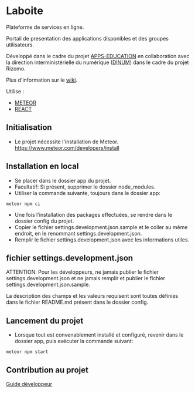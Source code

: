 # Laboite

Plateforme de services en ligne.

Portail de presentation des applications disponibles et des groupes utilisateurs.

Développé dans le cadre du projet [APPS-EDUCATION](https://apps.education.fr/) en collaboration avec la direction interministérielle du numérique ([DINUM](https://www.numerique.gouv.fr/dinum/)) dans le cadre du projet Rizomo.

Plus d'information sur le [ wiki](https://gitlab.mim-libre.fr/alphabet/laboite/-/wikis/home).

Utilise :

- [METEOR](https://www.meteor.com)
- [REACT](https://fr.reactjs.org/)

## Initialisation

- Le projet nécessite l'installation de Meteor.
  https://www.meteor.com/developers/install

## Installation en local

- Se placer dans le dossier app du projet.
- Facultatif: Si présent, supprimer le dossier node_modules.
- Utiliser la commande suivante, toujours dans le dossier app:

`meteor npm ci`

- Une fois l'installation des packages effectuées, se rendre dans le dossier config du projet.
- Copier le fichier settings.development.json.sample et le coller au même endroit, en le renommant settings.development.json.
- Remplir le fichier settings.development.json avec les informations utiles.

## fichier settings.development.json

ATTENTION: Pour les développeurs, ne jamais publier le fichier settings.development.json et ne jamais remplir et publier le fichier settings.development.json.sample.

La description des champs et les valeurs requisent sont toutes définies dans le fichier README.md présent dans le dossier config.

## Lancement du projet

- Lorsque tout est convenablement installé et configuré, revenir dans le dossier app, puis exécuter la commande suivant:

`meteor npm start`

## Contribution au projet

[Guide développeur](./app/../doc/Developer%20guide/Contribuer%20au%20projet.md)

